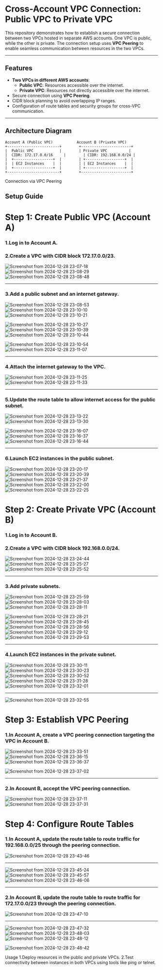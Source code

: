 # Cross-Account VPC Connection: Public VPC to Private VPC

This repository demonstrates how to establish a secure connection between two VPCs hosted in separate AWS accounts. One VPC is public, while the other is private. The connection setup uses **VPC Peering** to enable seamless communication between resources in the two VPCs.

---

## Features

- **Two VPCs in different AWS accounts**:
  - **Public VPC**: Resources accessible over the internet.
  - **Private VPC**: Resources not directly accessible over the internet.
- Secure connection using **VPC Peering**.
- CIDR block planning to avoid overlapping IP ranges.
- Configuration of route tables and security groups for cross-VPC communication.

---

## Architecture Diagram

```plaintext
Account A (Public VPC)           Account B (Private VPC)
+------------------------+        +-----------------------+
|  Public VPC            |        | Private VPC          |
|  CIDR: 172.17.0.0/16     |        | CIDR: 192.168.0.0/24 |
|  +------------------+  |        | +------------------+  |
|  | EC2 Instances    |  |        | | EC2 Instances    |  |
|  +------------------+  |        | +------------------+  |
+------------------------+        +-----------------------+
```
 Connection via VPC Peering

## Setup Guide

# Step 1: Create Public VPC (Account A)
### 1.Log in to Account A.
### 2.Create a VPC with CIDR block 172.17.0.0/23.

![Screenshot from 2024-12-28 23-07-18](https://github.com/user-attachments/assets/c2880f7a-cb24-4114-9229-2b03c139d983)
![Screenshot from 2024-12-28 23-08-29](https://github.com/user-attachments/assets/e6f74efb-70ef-4d26-afe7-331e065c878e)
![Screenshot from 2024-12-28 23-08-48](https://github.com/user-attachments/assets/b2162aa4-4468-48cb-82ca-3a6f0292b52b)

___

### 3.Add a public subnet and an internet gateway.

![Screenshot from 2024-12-28 23-08-53](https://github.com/user-attachments/assets/5c396603-d721-4cae-b9af-11e9934e5825)
![Screenshot from 2024-12-28 23-10-10](https://github.com/user-attachments/assets/2117c76b-b1d2-41d2-8bee-1e9241059160)
![Screenshot from 2024-12-28 23-10-21](https://github.com/user-attachments/assets/25aababc-3163-458c-81c5-4755edde1ecc)

![Screenshot from 2024-12-28 23-10-27](https://github.com/user-attachments/assets/5408a18c-67e7-48b4-a24f-169420050ea9)
![Screenshot from 2024-12-28 23-10-39](https://github.com/user-attachments/assets/916d92e9-2b24-4939-acaa-8130046196f2)
![Screenshot from 2024-12-28 23-10-44](https://github.com/user-attachments/assets/c4caab15-9273-4e40-9f3a-7b52ab6bbda3)

![Screenshot from 2024-12-28 23-10-54](https://github.com/user-attachments/assets/274ad359-2f95-441e-82a2-fb15e1e9b55c)
![Screenshot from 2024-12-28 23-11-07](https://github.com/user-attachments/assets/7c0cf382-4f8e-496b-8722-7379d3549ef8)

___

### 4.Attach the internet gateway to the VPC.

![Screenshot from 2024-12-28 23-11-25](https://github.com/user-attachments/assets/5b1d3b4c-bc0a-4f9e-b760-8eefa5fed061)
![Screenshot from 2024-12-28 23-11-33](https://github.com/user-attachments/assets/27c8639a-40d5-409b-8080-e0de140a81df)

___
 
### 5.Update the route table to allow internet access for the public subnet.  

![Screenshot from 2024-12-28 23-13-22](https://github.com/user-attachments/assets/ba7f1e94-3365-462a-8f22-3a654aa6d237)
![Screenshot from 2024-12-28 23-13-30](https://github.com/user-attachments/assets/8ed24556-c242-443a-83ef-27e8bb7edacf)


![Screenshot from 2024-12-28 23-16-07](https://github.com/user-attachments/assets/938d6c7c-d9c4-4057-81a1-2f91e8dfc7d1)
![Screenshot from 2024-12-28 23-16-37](https://github.com/user-attachments/assets/4ff4fc18-4d9a-4951-a743-7fe1b04b56ee)
![Screenshot from 2024-12-28 23-16-44](https://github.com/user-attachments/assets/0882ce04-1e16-46c1-b23a-5bbd12729a45)

___

### 6.Launch EC2 instances in the public subnet.
![Screenshot from 2024-12-28 23-20-17](https://github.com/user-attachments/assets/b9d079a3-e630-4cc7-99f4-bac34c6c4448)
![Screenshot from 2024-12-28 23-20-39](https://github.com/user-attachments/assets/4b62b201-a1dc-4c1f-91b1-a453a810a1c9)
![Screenshot from 2024-12-28 23-21-37](https://github.com/user-attachments/assets/34bb3ac8-0c8a-4b2d-89a7-fb1627d50999)
![Screenshot from 2024-12-28 23-22-00](https://github.com/user-attachments/assets/fb74600b-a06c-42fa-ac7a-5aee0807ab1d)
![Screenshot from 2024-12-28 23-22-25](https://github.com/user-attachments/assets/88856aeb-51ed-4ddf-8f8c-1876c02653c0)



# Step 2: Create Private VPC (Account B)
### 1.Log in to Account B.
### 2.Create a VPC with CIDR block 192.168.0.0/24.

![Screenshot from 2024-12-28 23-24-44](https://github.com/user-attachments/assets/468867af-4d9a-4039-88b5-b68780d3f0fb)
![Screenshot from 2024-12-28 23-25-27](https://github.com/user-attachments/assets/48c9693f-e598-464e-9533-c6d09f503c54)
![Screenshot from 2024-12-28 23-25-52](https://github.com/user-attachments/assets/5a763e7d-7d99-496f-bdeb-0206a59239ad)

___

### 3.Add private subnets.

![Screenshot from 2024-12-28 23-25-59](https://github.com/user-attachments/assets/da8d92c5-45b5-4abd-ba2c-2a792be17692)
![Screenshot from 2024-12-28 23-28-03](https://github.com/user-attachments/assets/7cd50645-7f3b-4ac6-9111-56dc301a7bd2)
![Screenshot from 2024-12-28 23-28-11](https://github.com/user-attachments/assets/4d613054-cb42-49ef-93a7-32078181a450)

![Screenshot from 2024-12-28 23-28-21](https://github.com/user-attachments/assets/7e23fb20-2ce9-4e4b-90fc-0b2f46c57f07)
![Screenshot from 2024-12-28 23-28-45](https://github.com/user-attachments/assets/d28d746b-d306-4c4e-8c94-b6abeb2e6fc2)
![Screenshot from 2024-12-28 23-28-56](https://github.com/user-attachments/assets/bed449c7-85b6-4770-874c-b8ba5b23ec65)
![Screenshot from 2024-12-28 23-29-12](https://github.com/user-attachments/assets/8ae64ed8-d643-4dab-a0a5-29ed54ea3e7c)
![Screenshot from 2024-12-28 23-29-53](https://github.com/user-attachments/assets/8fa032d9-c831-4b5c-908e-e5508fd3604f)

___

### 4.Launch EC2 instances in the private subnet.

![Screenshot from 2024-12-28 23-30-11](https://github.com/user-attachments/assets/4d8cf0fa-d3fd-494e-8bb3-b1784bbcdc9f)
![Screenshot from 2024-12-28 23-30-23](https://github.com/user-attachments/assets/ce944899-b43d-4586-a1d0-9fe56e81435c)
![Screenshot from 2024-12-28 23-30-52](https://github.com/user-attachments/assets/b2c00bad-c7aa-4564-94bb-772596d4cc53)
![Screenshot from 2024-12-28 23-31-28](https://github.com/user-attachments/assets/8a4e549b-1bb9-4141-ba10-59e5443416c1)
![Screenshot from 2024-12-28 23-32-01](https://github.com/user-attachments/assets/b35b3a5e-db41-4109-a19d-e4ed4b66a3e3)

___

![Screenshot from 2024-12-28 23-32-55](https://github.com/user-attachments/assets/e8b10a31-5043-4ab5-a7b6-94b0bebaf888)



# Step 3: Establish VPC Peering

### 1.In Account A, create a VPC peering connection targeting the VPC in Account B.

![Screenshot from 2024-12-28 23-33-51](https://github.com/user-attachments/assets/8ec64fe5-050b-42b3-b9e1-46aca6d405b7)
![Screenshot from 2024-12-28 23-36-15](https://github.com/user-attachments/assets/b9d40b56-4eae-42a8-86df-e2acc17e9707)
![Screenshot from 2024-12-28 23-36-37](https://github.com/user-attachments/assets/b12b3f87-3b61-4495-ace7-3cbb8594a482)

![Screenshot from 2024-12-28 23-37-02](https://github.com/user-attachments/assets/283a6012-e83a-4510-8738-f3274ae9c111)

___

### 2.In Account B, accept the VPC peering connection.

![Screenshot from 2024-12-28 23-37-11](https://github.com/user-attachments/assets/a727fb2a-b9a2-4f9d-8657-93e446442a3e)
![Screenshot from 2024-12-28 23-37-31](https://github.com/user-attachments/assets/40bc4f52-809e-44af-9ee6-c5f3f74f1719)



# Step 4: Configure Route Tables
### 1.In Account A, update the route table to route traffic for 192.168.0.0/25 through the peering connection.

![Screenshot from 2024-12-28 23-43-46](https://github.com/user-attachments/assets/b0cb4f7b-e808-45f1-88b1-361b0d7e6837)

___

![Screenshot from 2024-12-28 23-45-24](https://github.com/user-attachments/assets/aafd9a55-f116-455f-a7c5-dad480f21f61)
![Screenshot from 2024-12-28 23-45-57](https://github.com/user-attachments/assets/ac1fdf09-efdc-4b42-baa3-0b6f80e49289)
![Screenshot from 2024-12-28 23-46-06](https://github.com/user-attachments/assets/8ce8893a-4e89-441f-8dfa-47061de05f7f)

___

### 2.In Account B, update the route table to route traffic for 172.17.0.0/23 through the peering connection.

![Screenshot from 2024-12-28 23-47-10](https://github.com/user-attachments/assets/9cbfae83-361d-4a10-b7c4-4865c5c5103a)

___

![Screenshot from 2024-12-28 23-47-32](https://github.com/user-attachments/assets/70ac6740-3e30-410b-9d61-b5ee242aa029)
![Screenshot from 2024-12-28 23-48-03](https://github.com/user-attachments/assets/95ea4963-3c77-4799-a7fa-b2253df711b0)
![Screenshot from 2024-12-28 23-48-12](https://github.com/user-attachments/assets/90cbb719-9459-40a6-9819-b87452a15c14)



![Screenshot from 2024-12-28 23-48-42](https://github.com/user-attachments/assets/17596cad-1617-4170-9122-76b595fb58dc)


Usage
1.Deploy resources in the public and private VPCs.
2.Test connectivity between instances in both VPCs using tools like ping or telnet.

